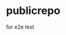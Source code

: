 # publicrepo
for e2e test




















































































































































































































































































































































































































































































































































































































































































































































































































































































































































































































































































































































































































































































































































































































































































































































































































